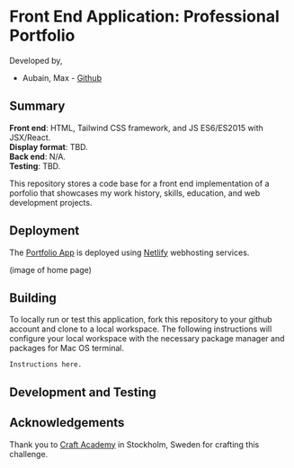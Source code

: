 # Front End Application: Professional Portfolio
Developed by,
* Aubain, Max - [Github](https://github.com/CA-ma)  

## Summary
**Front end**: HTML, Tailwind CSS framework, and JS ES6/ES2015 with JSX/React.<br>
**Display format**: TBD.<br>
**Back end**: N/A.<br>
**Testing**: TBD.

This repository stores a code base for a front end implementation of a porfolio that showcases my work history, skills, education, and web development projects.  

## Deployment
The [Portfolio App](https://max-aubain-portfolio.netlify.com/) is deployed using [Netlify](https://app.netlify.com/) webhosting services.

(image of home page)

## Building
To locally run or test this application, fork this repository to your github account and clone to a local workspace.  The following instructions will configure your local workspace with the necessary package manager and packages for Mac OS terminal.

```
Instructions here.
```

## Development and Testing

## Acknowledgements
Thank you to [Craft Academy](https://craftacademy.se/) in Stockholm, Sweden for crafting this challenge.



